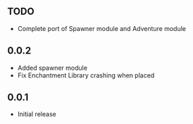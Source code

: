 ## TODO
* Complete port of Spawner module and Adventure module

## 0.0.2
* Added spawner module
* Fix Enchantment Library crashing when placed

## 0.0.1
* Initial release
